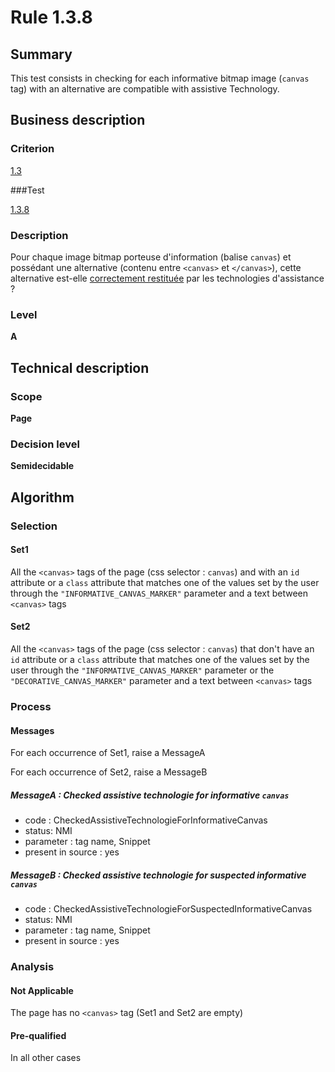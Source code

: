# Rule 1.3.8

## Summary

This test consists in checking for each informative bitmap image (`canvas` tag) with an alternative are compatible with assistive Technology.

## Business description

### Criterion

[1.3](http://references.modernisation.gouv.fr/sites/default/files/RGAA3_RC2-1/referentiel_technique.htm#crit-1-3)

###Test

[1.3.8](http://references.modernisation.gouv.fr/sites/default/files/RGAA3_RC2-1/referentiel_technique.htm#test-1-3-8)

### Description

Pour chaque image bitmap porteuse d'information (balise `canvas`) et poss&eacute;dant une alternative (contenu entre `<canvas>` et `</canvas>`), cette alternative est-elle <a href="http://references.modernisation.gouv.fr/sites/default/files/RGAA3_RC2-1/glossaire.htm#mRestitutionCorrecte">correctement restitu&eacute;e</a> par les technologies d'assistance ?

### Level

**A**

## Technical description

### Scope

**Page**

### Decision level

**Semidecidable**

## Algorithm

### Selection

#### Set1

All the `<canvas>` tags of the page (css selector : `canvas`) and with an `id` attribute or a `class` attribute that matches one of the values set by the user through the `"INFORMATIVE_CANVAS_MARKER"` parameter and a text between `<canvas>` tags

#### Set2

All the `<canvas>` tags of the page (css selector : `canvas`) that don't have an `id` attribute or a `class` attribute that matches one of the values set by the user through the `"INFORMATIVE_CANVAS_MARKER"` parameter or the `"DECORATIVE_CANVAS_MARKER"` parameter and a text between `<canvas>` tags 

### Process

#### Messages

For each occurrence of Set1, raise a MessageA

For each occurrence of Set2, raise a MessageB

##### MessageA : Checked assistive technologie for informative `canvas` 

-    code : CheckedAssistiveTechnologieForInformativeCanvas
-    status: NMI
-    parameter : tag name, Snippet
-    present in source : yes

##### MessageB : Checked assistive technologie for suspected informative `canvas` 

-    code : CheckedAssistiveTechnologieForSuspectedInformativeCanvas
-    status: NMI
-    parameter : tag name, Snippet
-    present in source : yes

### Analysis

#### Not Applicable

The page has no `<canvas>` tag (Set1 and Set2 are empty)

#### Pre-qualified

In all other cases
